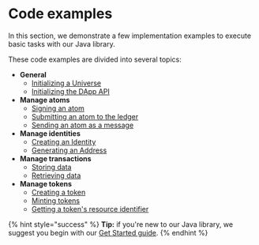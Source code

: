 # Code examples

In this section, we demonstrate a few implementation examples to execute basic tasks with our Java library.

These code examples are divided into several topics:

* **General**
  * [Initializing a Universe](general-use.md#initializing-a-universe)
  * [Initializing the DApp API](general-use.md#initializing-the-dapp-api)
* **Manage atoms**
  * [Signing an atom](atom-management.md#signing-an-atom)
  * [Submitting an atom to the ledger](atom-management.md#submitting-an-atom-to-the-ledger)
  * [Sending an atom as a message](atom-management.md#sending-an-atom-as-message)
* **Manage identities**
  * [Creating an Identity](identity-management.md#creating-an-identity)
  * [Generating an Address](identity-management.md#generating-an-address)
* **Manage transactions**
  * [Storing data](transaction-management.md#storing-data)
  * [Retrieving data](transaction-management.md#retrieving-data)
* **Manage tokens**
  * [Creating a token](token-management.md#creating-a-token)
  * [Minting tokens](token-management.md#minting-tokens)
  * [Getting a token's resource identifier](token-management.md#getting-a-tokens-resource-identifier)

{% hint style="success" %}
**Tip:** if you're new to our Java library, we suggest you begin with our [Get Started guide](../../guides/getting-started.md).
{% endhint %}

